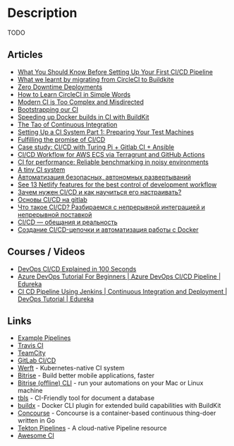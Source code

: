 # Description

TODO


## Articles

- [What You Should Know Before Setting Up Your First CI/CD Pipeline](https://www.argonaut.dev/blog/2022/05/17/setup-first-ci-cd)
- [What we learnt by migrating from CircleCI to Buildkite](https://hasura.io/blog/what-we-learnt-by-migrating-from-circleci-to-buildkite/)
- [Zero Downtime Deployments](https://www.lpalmieri.com/posts/zero-downtime-deployments/)
- [How to Learn CircleCI in Simple Words](https://towardsdatascience.com/how-to-learn-circleci-in-simple-words-2275e4299628)
- [Modern CI is Too Complex and Misdirected](https://gregoryszorc.com/blog/2021/04/07/modern-ci-is-too-complex-and-misdirected/)
- [Bootstrapping our CI](https://nextjournal.com/blog/ci)
- [Speeding up Docker builds in CI with BuildKit](https://pythonspeed.com/articles/speeding-up-docker-ci/)
- [The Tao of Continuous Integration](https://blog.trailofbits.com/2021/02/26/the-tao-of-continuous-integration/)
- [Setting Up a CI System Part 1: Preparing Your Test Machines](http://www.mupuf.org/blog/2021/02/08/setting-up-a-ci-system-preparing-your-test-machine/)
- [Fulfilling the promise of CI/CD](https://stackoverflow.blog/2021/01/19/fulfilling-the-promise-of-ci-cd/)
- [Case study: CI/CD with Turing Pi + Gitlab CI + Ansible](https://turingpi.com/case-study-turing-pi-gitlab-ci-ansible/)
- [CI/CD Workflow for AWS ECS via Terragrunt and GitHub Actions](https://camillovisini.com/article/terragrunt-github-actions-aws-ecs/)
- [CI for performance: Reliable benchmarking in noisy environments](https://pythonspeed.com/articles/consistent-benchmarking-in-ci/)
- [A tiny CI system](https://www.0chris.com/tiny-ci-system.html)
- [Автоматизация безопасных, автономных развертываний](https://aws.amazon.com/ru/builders-library/automating-safe-hands-off-deployments/)
- [See 13 Netlify features for the best control of development workflow](https://www.netlify.com/blog/2020/05/12/see-13-netlify-features-for-the-best-control-of-development-workflow/)
- [Зачем нужен CI/CD и как научиться его настраивать?](https://habr.com/ru/company/otus/blog/516836/)
- [Основы CI/CD на gitlab](https://cakeinpanic.medium.com/%D0%BE%D1%81%D0%BD%D0%BE%D0%B2%D1%8B-ci-%D0%BD%D0%B0-gitlab-19489cc79fe8)
- [Что такое CI/CD? Разбираемся с непрерывной интеграцией и непрерывной поставкой](https://habr.com/ru/company/otus/blog/515078/)
- [CI/CD — обещания и реальность](https://habr.com/ru/company/southbridge/blog/543754/)
- [Создание CI/CD-цепочки и автоматизация работы с Docker](https://habr.com/ru/company/ruvds/blog/488668/)


## Courses / Videos

- [DevOps CI/CD Explained in 100 Seconds](https://youtu.be/scEDHsr3APg)
- [Azure DevOps Tutorial For Beginners | Azure DevOps CI/CD Pipeline | Edureka](https://youtu.be/MOZMw5_fBFA)
- [CI CD Pipeline Using Jenkins | Continuous Integration and Deployment | DevOps Tutorial | Edureka](https://youtu.be/m0a2CzgLNsc)


## Links

- [Example Pipelines](https://buildkite.com/docs/pipelines/example-pipelines)
- [Travis CI](https://travis-ci.org/)
- [TeamCity](https://www.jetbrains.com/teamcity/)
- [GitLab CI/CD](https://docs.gitlab.com/ee/ci/)
- [Werft](https://werft.dev/) - Kubernetes-native CI system
- [Bitrise](https://www.bitrise.io/) - Build better mobile applications, faster
- [Bitrise (offline) CLI](https://github.com/bitrise-io/bitrise) - run your automations on your Mac or Linux machine
- [tbls](https://github.com/k1LoW/tbls) - CI-Friendly tool for document a database
- [buildx](https://github.com/docker/buildx) - Docker CLI plugin for extended build capabilities with BuildKit
- [Concourse](https://github.com/concourse/concourse) - Concourse is a container-based continuous thing-doer written in Go
- [Tekton Pipelines](https://github.com/tektoncd/pipeline) - A cloud-native Pipeline resource
- [Awesome CI](https://github.com/ligurio/awesome-ci)
